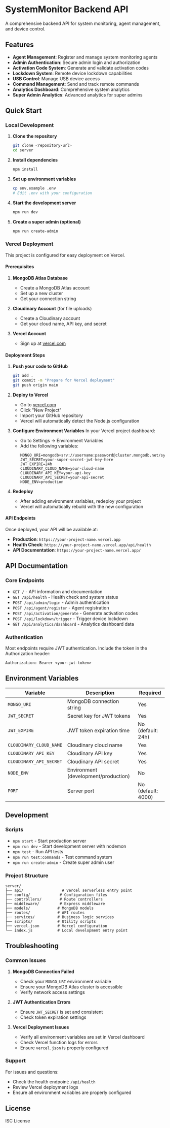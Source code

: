 # SystemMonitor Backend API

A comprehensive backend API for system monitoring, agent management, and device control.

## Features

- **Agent Management**: Register and manage system monitoring agents
- **Admin Authentication**: Secure admin login and authorization
- **Activation Code System**: Generate and validate activation codes
- **Lockdown System**: Remote device lockdown capabilities
- **USB Control**: Manage USB device access
- **Command Management**: Send and track remote commands
- **Analytics Dashboard**: Comprehensive system analytics
- **Super Admin Analytics**: Advanced analytics for super admins

## Quick Start

### Local Development

1. **Clone the repository**
   ```bash
   git clone <repository-url>
   cd server
   ```

2. **Install dependencies**
   ```bash
   npm install
   ```

3. **Set up environment variables**
   ```bash
   cp env.example .env
   # Edit .env with your configuration
   ```

4. **Start the development server**
   ```bash
   npm run dev
   ```

5. **Create a super admin (optional)**
   ```bash
   npm run create-admin
   ```

### Vercel Deployment

This project is configured for easy deployment on Vercel.

#### Prerequisites

1. **MongoDB Atlas Database**
   - Create a MongoDB Atlas account
   - Set up a new cluster
   - Get your connection string

2. **Cloudinary Account** (for file uploads)
   - Create a Cloudinary account
   - Get your cloud name, API key, and secret

3. **Vercel Account**
   - Sign up at [vercel.com](https://vercel.com)

#### Deployment Steps

1. **Push your code to GitHub**
   ```bash
   git add .
   git commit -m "Prepare for Vercel deployment"
   git push origin main
   ```

2. **Deploy to Vercel**
   - Go to [vercel.com](https://vercel.com)
   - Click "New Project"
   - Import your GitHub repository
   - Vercel will automatically detect the Node.js configuration

3. **Configure Environment Variables**
   In your Vercel project dashboard:
   - Go to Settings → Environment Variables
   - Add the following variables:
     ```
     MONGO_URI=mongodb+srv://username:password@cluster.mongodb.net/systemmonitor
     JWT_SECRET=your-super-secret-jwt-key-here
     JWT_EXPIRE=24h
     CLOUDINARY_CLOUD_NAME=your-cloud-name
     CLOUDINARY_API_KEY=your-api-key
     CLOUDINARY_API_SECRET=your-api-secret
     NODE_ENV=production
     ```

4. **Redeploy**
   - After adding environment variables, redeploy your project
   - Vercel will automatically rebuild with the new configuration

#### API Endpoints

Once deployed, your API will be available at:
- **Production**: `https://your-project-name.vercel.app`
- **Health Check**: `https://your-project-name.vercel.app/api/health`
- **API Documentation**: `https://your-project-name.vercel.app/`

## API Documentation

### Core Endpoints

- `GET /` - API information and documentation
- `GET /api/health` - Health check and system status
- `POST /api/admin/login` - Admin authentication
- `POST /api/agent/register` - Agent registration
- `POST /api/activation/generate` - Generate activation codes
- `POST /api/lockdown/trigger` - Trigger device lockdown
- `GET /api/analytics/dashboard` - Analytics dashboard data

### Authentication

Most endpoints require JWT authentication. Include the token in the Authorization header:
```
Authorization: Bearer <your-jwt-token>
```

## Environment Variables

| Variable | Description | Required |
|----------|-------------|----------|
| `MONGO_URI` | MongoDB connection string | Yes |
| `JWT_SECRET` | Secret key for JWT tokens | Yes |
| `JWT_EXPIRE` | JWT token expiration time | No (default: 24h) |
| `CLOUDINARY_CLOUD_NAME` | Cloudinary cloud name | Yes |
| `CLOUDINARY_API_KEY` | Cloudinary API key | Yes |
| `CLOUDINARY_API_SECRET` | Cloudinary API secret | Yes |
| `NODE_ENV` | Environment (development/production) | No |
| `PORT` | Server port | No (default: 4000) |

## Development

### Scripts

- `npm start` - Start production server
- `npm run dev` - Start development server with nodemon
- `npm test` - Run API tests
- `npm run test:commands` - Test command system
- `npm run create-admin` - Create super admin user

### Project Structure

```
server/
├── api/                 # Vercel serverless entry point
├── config/             # Configuration files
├── controllers/        # Route controllers
├── middleware/         # Express middleware
├── models/            # MongoDB models
├── routes/            # API routes
├── services/          # Business logic services
├── scripts/           # Utility scripts
├── vercel.json        # Vercel configuration
└── index.js           # Local development entry point
```

## Troubleshooting

### Common Issues

1. **MongoDB Connection Failed**
   - Check your `MONGO_URI` environment variable
   - Ensure your MongoDB Atlas cluster is accessible
   - Verify network access settings

2. **JWT Authentication Errors**
   - Ensure `JWT_SECRET` is set and consistent
   - Check token expiration settings

3. **Vercel Deployment Issues**
   - Verify all environment variables are set in Vercel dashboard
   - Check Vercel function logs for errors
   - Ensure `vercel.json` is properly configured

### Support

For issues and questions:
- Check the health endpoint: `/api/health`
- Review Vercel deployment logs
- Ensure all environment variables are properly configured

## License

ISC License 